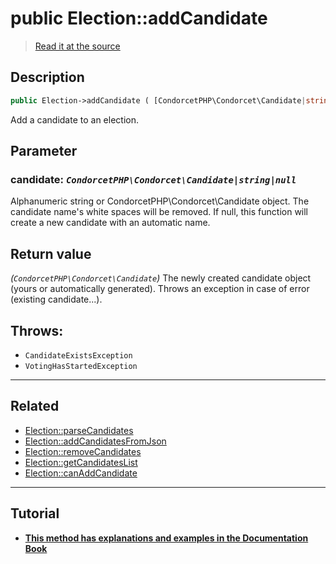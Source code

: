 # public Election::addCandidate

> [Read it at the source](https://github.com/julien-boudry/Condorcet/blob/master/src/ElectionProcess/CandidatesProcess.php#L135)

## Description    

```php
public Election->addCandidate ( [CondorcetPHP\Condorcet\Candidate|string|null $candidate = null] ): CondorcetPHP\Condorcet\Candidate
```

Add a candidate to an election.

## Parameter

### **candidate:** *`CondorcetPHP\Condorcet\Candidate|string|null`*   
Alphanumeric string or CondorcetPHP\Condorcet\Candidate object. The candidate name's white spaces will be removed. If null, this function will create a new candidate with an automatic name.    


## Return value   

*(`CondorcetPHP\Condorcet\Candidate`)* The newly created candidate object (yours or automatically generated). Throws an exception in case of error (existing candidate...).



## Throws:   

* ```CandidateExistsException``` 
* ```VotingHasStartedException``` 

---------------------------------------

## Related

* [Election::parseCandidates](/Docs/api-reference/Election%20Class/Election--parseCandidates().md)    
* [Election::addCandidatesFromJson](/Docs/api-reference/Election%20Class/Election--addCandidatesFromJson().md)    
* [Election::removeCandidates](/Docs/api-reference/Election%20Class/Election--removeCandidates().md)    
* [Election::getCandidatesList](/Docs/api-reference/Election%20Class/Election--getCandidatesList().md)    
* [Election::canAddCandidate](/Docs/api-reference/Election%20Class/Election--canAddCandidate().md)    

---------------------------------------

## Tutorial

* **[This method has explanations and examples in the Documentation Book](https://docs.condorcet.io/book/3.AsPhpLibrary/4.Candidates)**    
